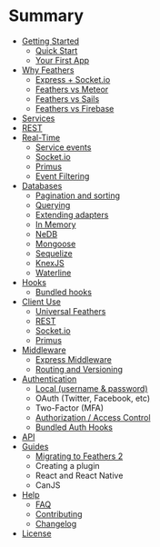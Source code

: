 # Summary

* [Getting Started](getting-started/readme.md)
   * [Quick Start](getting-started/quick-start.md)
   * [Your First App](getting-started/your-first-app/readme.md)
* [Why Feathers](why/readme.md)
   * [Express + Socket.io](why/express-socketio.md)
   * [Feathers vs Meteor](why/meteor.md)
   * [Feathers vs Sails](why/sails.md)
   * [Feathers vs Firebase](why/firebase.md)
* [Services](services/readme.md)
* [REST](rest/readme.md)
* [Real-Time](real-time/readme.md)
   * [Service events](real-time/events.md)
   * [Socket.io](real-time/socket-io.md)
   * [Primus](real-time/primus.md)
   * [Event Filtering](real-time/filtering.md)
* [Databases](databases/readme.md)
   * [Pagination and sorting](databases/pagination.md)
   * [Querying](databases/querying.md)
   * [Extending adapters](databases/extending.md)
   * [In Memory](databases/memory.md)
   * [NeDB](databases/nedb.md)
   * [Mongoose](databases/mongoose.md)
   * [Sequelize](databases/sequelize.md)
   * [KnexJS](databases/knexjs.md)
   * [Waterline](databases/waterline.md)
* [Hooks](hooks/readme.md)
   * [Bundled hooks](hooks/bundled.md)
* [Client Use](clients/readme.md)
   * [Universal Feathers](clients/feathers.md)
   * [REST](clients/rest.md)
   * [Socket.io](clients/socket-io.md)
   * [Primus](clients/primus.md)
* [Middleware](middleware/readme.md)
   * [Express Middleware](middleware/express.md)
   * [Routing and Versioning](middleware/routing.md)
* [Authentication](authentication/readme.md)
   * [Local (username & password)](authentication/local.md)
   * OAuth (Twitter, Facebook, etc)
   * Two-Factor (MFA)
   * [Authorization / Access Control](authentication/authorization.md)
   * [Bundled Auth Hooks](authentication/bundled-hooks.md)
* [API](api/readme.md)
* [Guides](guides/readme.md)
   * [Migrating to Feathers 2](guides/migrating.md)
   * Creating a plugin
   * React and React Native
   * CanJS
* [Help](help/readme.md)
   * [FAQ](help/faq.md)
   * [Contributing](contributing.md)
   * [Changelog](changelog.md)
* [License](license.md)

